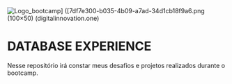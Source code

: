 

<img src="https://hermes.digitalinnovation.one/tracks/7df7e300-b035-4b09-a7ad-34d1cb18f9a6.png" title="" alt="Logo_bootcamp] ([7df7e300-b035-4b09-a7ad-34d1cb18f9a6.png (100×50) (digitalinnovation.one)" data-align="inline">

# DATABASE EXPERIENCE

Nesse repositório irá constar meus desafios e projetos realizados durante o bootcamp.
